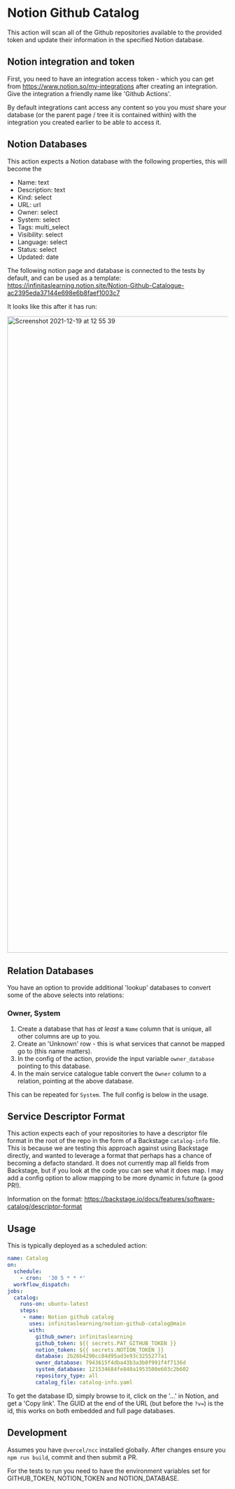 # Notion Github Catalog

This action will scan all of the Github repositories available to the provided token and update their information in the specified Notion database.

## Notion integration and token

First, you need to have an integration access token - which you can get from https://www.notion.so/my-integrations after creating an integration.  Give the integration a friendly name like 'Github Actions'.

By default integrations cant access any content so you you *must* share your database (or the parent page / tree it is contained within) with the integration you created earlier to be able to access it.

## Notion Databases

This action expects a Notion database with the following properties, this will become the 

  - Name: text
  - Description: text
  - Kind: select
  - URL: url
  - Owner: select
  - System: select
  - Tags: multi_select
  - Visibility: select
  - Language: select
  - Status: select
  - Updated: date

The following notion page and database is connected to the tests by default, and can be used as a template: https://infinitaslearning.notion.site/Notion-Github-Catalogue-ac2395eda37144e698e6b8faef1003c7

It looks like this after it has run:

<img width="1451" alt="Screenshot 2021-12-19 at 12 55 39" src="https://user-images.githubusercontent.com/239305/146673989-01187d53-d2fd-42ba-9968-31442b8cc92d.png">

## Relation Databases

You have an option to provide additional 'lookup' databases to convert some of the above selects into relations:

### Owner, System

1. Create a database that has *at least* a `Name` column that is unique, all other columns are up to you.
2. Create an 'Unknown' row - this is what services that cannot be mapped go to (this name matters).
3. In the config of the action, provide the input variable `owner_database` pointing to this database.
4. In the main service catalogue table convert the `Owner` column to a relation, pointing at the above database.

This can be repeated for `System`.  The full config is below in the usage.

## Service Descriptor Format

This action expects each of your repositories to have a descriptor file format in the root of the repo in the form of a Backstage `catalog-info` file.  This is because we are testing this approach against using Backstage directly, and wanted to leverage a format that perhaps has a chance of becoming a defacto standard.  It does not currently map all fields from Backstage, but if you look at the code you can see what it does map.  I may add a config option to allow mapping to be more dynamic in future (a good PR!). 

Information on the format: https://backstage.io/docs/features/software-catalog/descriptor-format

## Usage

This is typically deployed as a scheduled action:

```yaml
name: Catalog
on:
  schedule:
    - cron:  '30 5 * * *'
  workflow_dispatch:
jobs:
  catalog:
    runs-on: ubuntu-latest
    steps:
     - name: Notion github catalog     
       uses: infinitaslearning/notion-github-catalog@main        
       with:          
         github_owner: infinitaslearning
         github_token: ${{ secrets.PAT_GITHUB_TOKEN }}
         notion_token: ${{ secrets.NOTION_TOKEN }}
         database: 2b26b4290cc84d95ad3e93c3255277a1    
         owner_database: 7943615f4dba43b3a3b0f991f4f7136d
         system_database: 121534684fe840a1953500e603c2b602
         repository_type: all
         catalog_file: catalog-info.yaml

```

To get the database ID, simply browse to it, click on the '...' in Notion, and get a 'Copy link'.  The GUID at the end of the URL (but before the `?v=`) is the id, this works on both embedded and full page databases.

## Development

Assumes you have `@vercel/ncc` installed globally.
After changes ensure you `npm run build`, commit and then submit a PR.

For the tests to run you need to have the environment variables set for GITHUB_TOKEN, NOTION_TOKEN and NOTION_DATABASE.
